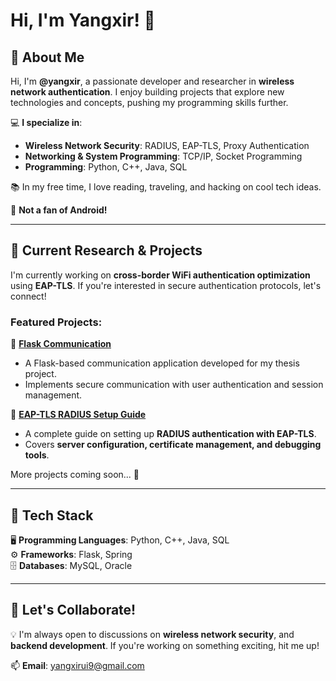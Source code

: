 # Hi, I'm Yangxir! 👋

🚀 **About Me**
---
Hi, I'm **@yangxir**, a passionate developer and researcher in **wireless network authentication**. I enjoy building projects that explore new technologies and concepts, pushing my programming skills further. 

💻 **I specialize in**:
- **Wireless Network Security**: RADIUS, EAP-TLS, Proxy Authentication
- **Networking & System Programming**: TCP/IP, Socket Programming
- **Programming**: Python, C++, Java, SQL

📚 In my free time, I love reading, traveling, and hacking on cool tech ideas.  

📌 **Not a fan of Android!**

---

🔬 **Current Research & Projects**
---
I'm currently working on **cross-border WiFi authentication optimization** using **EAP-TLS**. If you're interested in secure authentication protocols, let's connect! 

### Featured Projects:

📌 **[Flask Communication](https://github.com/yangxir/flask-communication)**
- A Flask-based communication application developed for my thesis project.
- Implements secure communication with user authentication and session management.

📌 **[EAP-TLS RADIUS Setup Guide](https://github.com/yangxir/EAP-TLS-RADIUS-Docs)**
- A complete guide on setting up **RADIUS authentication with EAP-TLS**.
- Covers **server configuration, certificate management, and debugging tools**.

More projects coming soon... 🚀

---

📌 **Tech Stack**
---
🖥️ **Programming Languages**: Python, C++, Java, SQL  
⚙️ **Frameworks**: Flask, Spring  
🗄️ **Databases**: MySQL, Oracle  

---

🤝 **Let's Collaborate!**
---
💡 I'm always open to discussions on **wireless network security**, and **backend development**. If you're working on something exciting, hit me up!  

📫 **Email**: yangxirui9@gmail.com


